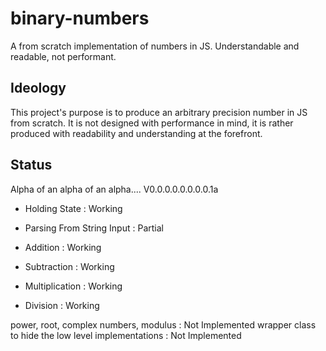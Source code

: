 # binary-numbers
A from scratch implementation of numbers in JS. Understandable and readable, not performant.

## Ideology
This project's purpose is to produce an arbitrary precision number in JS from scratch. It is not designed with performance in mind, it is rather produced with readability and understanding at the forefront.

## Status
Alpha of an alpha of an alpha.... V0.0.0.0.0.0.0.0.1a

* Holding State             : Working
* Parsing From String Input : Partial

* Addition                  : Working
* Subtraction               : Working
* Multiplication            : Working
* Division                  : Working


power, root, complex numbers, modulus : Not Implemented
wrapper class to hide the low level implementations : Not Implemented

